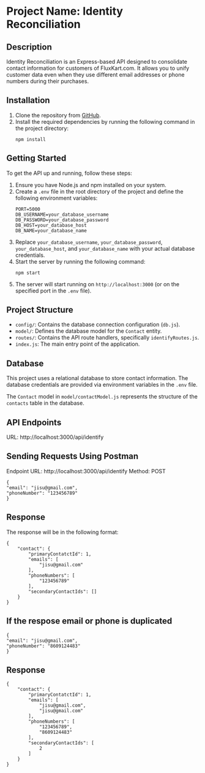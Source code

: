 # Project Name: Identity Reconciliation

## Description

Identity Reconciliation is an Express-based API designed to consolidate contact information for customers of FluxKart.com. It allows you to unify customer data even when they use different email addresses or phone numbers during their purchases.
## Installation

1. Clone the repository from [GitHub](https://github.com/your_username/your_repository.git).
2. Install the required dependencies by running the following command in the project directory:
   ```
   npm install
   ```

## Getting Started

To get the API up and running, follow these steps:

1. Ensure you have Node.js and npm installed on your system.
2. Create a `.env` file in the root directory of the project and define the following environment variables:
   ```
   PORT=5000
   DB_USERNAME=your_database_username
   DB_PASSWORD=your_database_password
   DB_HOST=your_database_host
   DB_NAME=your_database_name
   ```
3. Replace `your_database_username`, `your_database_password`, `your_database_host`, and `your_database_name` with your actual database credentials.
4. Start the server by running the following command:
   ```
   npm start
   ```
5. The server will start running on `http://localhost:3000` (or on the specified port in the `.env` file).

## Project Structure

- `config/`: Contains the database connection configuration (`db.js`).
- `model/`: Defines the database model for the `Contact` entity.
- `routes/`: Contains the API route handlers, specifically `identifyRoutes.js`.
- `index.js`: The main entry point of the application.

## Database

This project uses a relational database to store contact information. The database credentials are provided via environment variables in the `.env` file.

The `Contact` model in `model/contactModel.js` represents the structure of the `contacts` table in the database.

## API Endpoints

URL: http://localhost:3000/api/identify

## Sending Requests Using Postman

Endpoint
URL: http://localhost:3000/api/identify
Method: POST

```
{
"email": "jisu@gmail.com",
"phoneNumber": "123456789"
}
```

## Response

The response will be in the following format:

```
{
    "contact": {
        "primaryContatctId": 1,
        "emails": [
            "jisu@gmail.com"
        ],
        "phoneNumbers": [
            "123456789"
        ],
        "secondaryContactIds": []
    }
}
```

## If the respose email or phone is duplicated

```
{
"email": "jisu@gmail.com",
"phoneNumber": "8609124483"
}
```

## Response

```
{
    "contact": {
        "primaryContatctId": 1,
        "emails": [
            "jisu@gmail.com",
            "jisu@gmail.com"
        ],
        "phoneNumbers": [
            "123456789",
            "8609124483"
        ],
        "secondaryContactIds": [
            2
        ]
    }
}
```
